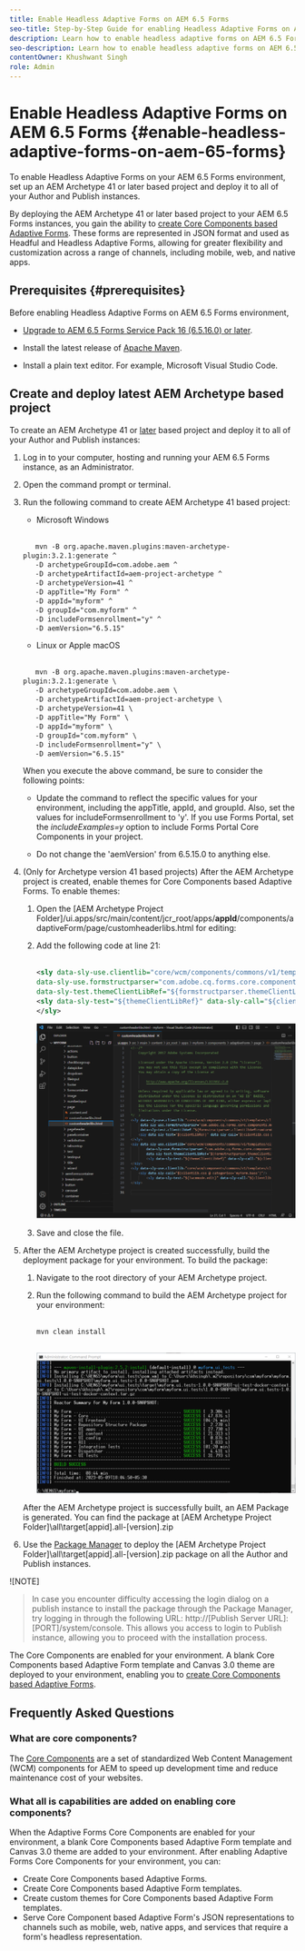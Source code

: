 ```yaml
---
title: Enable Headless Adaptive Forms on AEM 6.5 Forms
seo-title: Step-by-Step Guide for enabling Headless Adaptive Forms on AEM 6.5 Forms
description: Learn how to enable headless adaptive forms on AEM 6.5 Forms with our step-by-step guide. Our tutorial walks you through the process, making it easy to integrate this powerful feature into your website and improve your user experience.  
seo-description: Learn how to enable headless adaptive forms on AEM 6.5 Forms with our step-by-step guide. Our tutorial walks you through the process, making it easy to integrate this powerful feature into your website and improve your user experience.  
contentOwner: Khushwant Singh
role: Admin
---
```


# Enable Headless Adaptive Forms on AEM 6.5 Forms {#enable-headless-adaptive-forms-on-aem-65-forms}

To enable Headless Adaptive Forms on your AEM 6.5 Forms environment, set up an AEM Archetype 41 or later based project and deploy it to all of your Author and Publish instances. 

By deploying the AEM Archetype 41 or later based project to your AEM 6.5 Forms instances, you gain the ability to [create Core Components based Adaptive Forms](create-a-headless-adaptive-form.md). These forms are represented in JSON format and  used as Headful and Headless Adaptive Forms, allowing for greater flexibility and customization across a range of channels, including mobile, web, and native apps.

## Prerequisites {#prerequisites}

Before enabling Headless Adaptive Forms on AEM 6.5 Forms environment, 

*   [Upgrade to AEM 6.5 Forms Service Pack 16 (6.5.16.0) or later](https://experienceleague.adobe.com/docs/experience-manager-65/release-notes/aem-forms-current-service-pack-installation-instructions.html). 

*   Install the latest release of [Apache Maven](https://maven.apache.org/download.cgi).

*   Install a plain text editor. For example, Microsoft Visual Studio Code. 

## Create and deploy latest AEM Archetype based project 

To create an AEM Archetype 41 or [later](https://github.com/adobe/aem-project-archetype) based project and deploy it to all of your Author and Publish instances:  

1.  Log in to your computer, hosting and running your AEM 6.5 Forms instance, as an Administrator.
1.  Open the command prompt or terminal. 
1.  Run the following command to create AEM Archetype 41 based project:

    * Microsoft Windows
    
     ```Shell
     
        mvn -B org.apache.maven.plugins:maven-archetype-plugin:3.2.1:generate ^
        -D archetypeGroupId=com.adobe.aem ^
        -D archetypeArtifactId=aem-project-archetype ^
        -D archetypeVersion=41 ^
        -D appTitle="My Form" ^
        -D appId="myform" ^
        -D groupId="com.myform" ^
        -D includeFormsenrollment="y" ^
        -D aemVersion="6.5.15" 

     ```

    * Linux or Apple macOS

     ```Shell

        mvn -B org.apache.maven.plugins:maven-archetype-plugin:3.2.1:generate \
        -D archetypeGroupId=com.adobe.aem \
        -D archetypeArtifactId=aem-project-archetype \
        -D archetypeVersion=41 \
        -D appTitle="My Form" \
        -D appId="myform" \
        -D groupId="com.myform" \
        -D includeFormsenrollment="y" \
        -D aemVersion="6.5.15" 

     ```    

    When you execute the above command, be sure to consider the following points:

    *   Update the command to reflect the specific values for your environment, including the appTitle, appId, and groupId. Also, set the values for includeFormsenrollment to 'y'. If you use Forms Portal, set the _includeExamples=y_ option to include Forms Portal Core Components in your project.

    *   Do not change the 'aemVersion' from 6.5.15.0 to anything else.  

1.  (Only for Archetype version 41 based projects) After the AEM Archetype project is created, enable themes for Core Components based Adaptive Forms. To enable themes:  

    1.  Open the [AEM Archetype Project Folder]/ui.apps/src/main/content/jcr_root/apps/__appId__/components/adaptiveForm/page/customheaderlibs.html for editing:

    1.  Add the following code at line 21: 

        ```XML 

        <sly data-sly-use.clientlib="core/wcm/components/commons/v1/templates/clientlib.html"
        data-sly-use.formstructparser="com.adobe.cq.forms.core.components.models.form.FormStructureParser"
        data-sly-test.themeClientLibRef="${formstructparser.themeClientLibRefFromFormContainer}">
        <sly data-sly-test="${themeClientLibRef}" data-sly-call="${clientlib.css @ categories=themeClientLibRef}"/>
        </sly>

        ```

        ![Add above mentioned code at line 21](/help/assets/code-to-enable-themes.png)

    1.  Save and close the file. 

1.  After the AEM Archetype project is created successfully, build the deployment package for your environment. To build the package:
    
    1.  Navigate to the root directory of your AEM Archetype project. 


    1.  Run the following command to build the AEM Archetype project for your environment: 

        ```Shell
        
        mvn clean install


        ```

        ![archetypebuild-success](assets/corecomponent-build-successful.png)


    After the AEM Archetype project is successfully built, an AEM Package is generated. You can find the package at [AEM Archetype Project Folder]\all\target\[appid].all-[version].zip

1.  Use the [Package Manager](https://experienceleague.adobe.com/docs/experience-manager-65/administering/contentmanagement/package-manager.html?lang=en) to deploy the [AEM Archetype Project Folder]\all\target\[appid].all-[version].zip package on all the Author and Publish instances.

![NOTE]
>
>
>
> In case you encounter difficulty accessing the login dialog on a publish instance to install the package through the Package Manager, try logging in through the following URL: http://[Publish Server URL]:[PORT]/system/console. This allows you access to login to Publish instance, allowing you to proceed with the installation process.



The Core Components are enabled for your environment. A blank Core Components based Adaptive Form template and Canvas 3.0 theme are deployed to your environment, enabling you to [create Core Components based Adaptive Forms](create-a-headless-adaptive-form.md).

## Frequently Asked Questions

### What are core components?

The [Core Components](https://experienceleague.adobe.com/docs/experience-manager-core-components/using/introduction.html) are a set of standardized Web Content Management (WCM) components for AEM to speed up development time and reduce maintenance cost of your websites. 

### What all is capabilities are added on enabling core components?


When the  Adaptive Forms Core Components are enabled for your environment, a blank Core Components based Adaptive Form template and Canvas 3.0 theme are added to your environment. After enabling Adaptive Forms Core Components for your environment, you can:

* Create Core Components based Adaptive Forms.
* Create Core Components based Adaptive Form templates.
* Create custom themes for Core Components based Adaptive Form templates.
* Serve Core Component based Adaptive Form's JSON representations to channels such as mobile, web, native apps, and services that require a form's headless representation.

